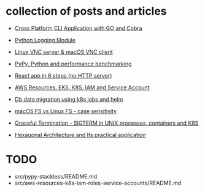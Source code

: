 # collection of posts and articles

- [Cross Platform CLI Application with GO and Cobra](./src/cross-platform-cli-apps-with-go-and-cobra/README.md)

- [Python Logging Module](src/PythonLoggingModule/README.md)

- [Linux VNC server & macOS VNC client](./src/linux-vnc-server-macos-vnc-client/README.md)

- [PyPy, Python and performance benchmarking](./src/src/pypy-python-and-performance-benchmarking/README.md)

- [React app in 6 steps (no HTTP server)](src/react-app-in-6-steps-no-http-server/README.md)

- [AWS Resources. EKS, K8S, IAM and Service Account ](src/aws-resources-k8s-iam-roles-service-accounts/README.md)

- [Db data migration using k8s jobs and helm](src/db-data-migration-using-k8s-jobs-and-helm/README.md)

- [macOS FS vs Linux FS - case sensitivity](src/graceful-termination-sigterm-in-unix-processes/README.md)

- [Graceful Termination - SIGTERM in UNIX processes, containers and K8S](./src/graceful-termination-sigterm-in-unix-processes/README.md)

- [Hexagonal Architecture and Its practical application](./src/hexagonal-architecture-and-its-practical-application/README.md)

# TODO
- src/pypy-stackless/README.md
- src/aws-resources-k8s-iam-roles-service-accounts/README.md
